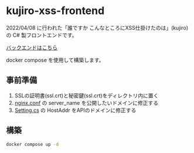 # kujiro-xss-frontend

2022/04/08 に行われた「誰ですか こんなところにXSS仕掛けたのは」(kujiro) の C# 製フロントエンドです。

[バックエンドはこちら](https://github.com/HUITGroup/kujiro-xss-backend)

docker compose を使用して構築します。

## 事前準備

1. SSLの証明書(ssl.crt)と秘密鍵(ssl.crt)をディレクトリ内に置く
1. [nginx.conf](nginx.conf) の server_name を公開したいドメインに修正する
1. [Setting.cs](HUIT2022/Pages/Setting.cs) の HostAddr をAPIのドメインに修正する

## 構築

```bash
docker compose up -d
```
